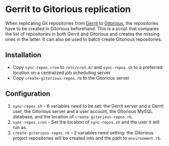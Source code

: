 # Gerrit to Gitorious replication

When replicating Git repositories from [Gerrit](http://code.google.com/p/gerrit/) to [Gitorious](http://gitorious.org/), the repositories have to be created in Gitorious beforehand. This is a script that compares the list of repositories in both Gerrit and Gitorious and creates the missing ones in the latter. It can also be used to batch create Gitorious repositories.

## Installation

* Copy `sync-repos.cron` to `/etc/cron.d/` and `sync-repos.sh` to a preferred location on a centralized job scheduling server
* Copy `create-gitorious-repos.rb` to the Gitorious server

## Configuration

1. `sync-repos.sh` - 6 variables need to be set: the Gerrit server and a Gerrit user, the Gitorious server and a user account, the Gitorious MySQL database, and the location of `create-gitorious-repos.rb`.
2. `sync-repos.cron` - Set the location of `sync-repos.sh` and the user it will run as.
3. `create-gitorious-repos.rb` - 2 variables need setting: the Gitorious project repositories will be created into and the path to `environment.rb`.
